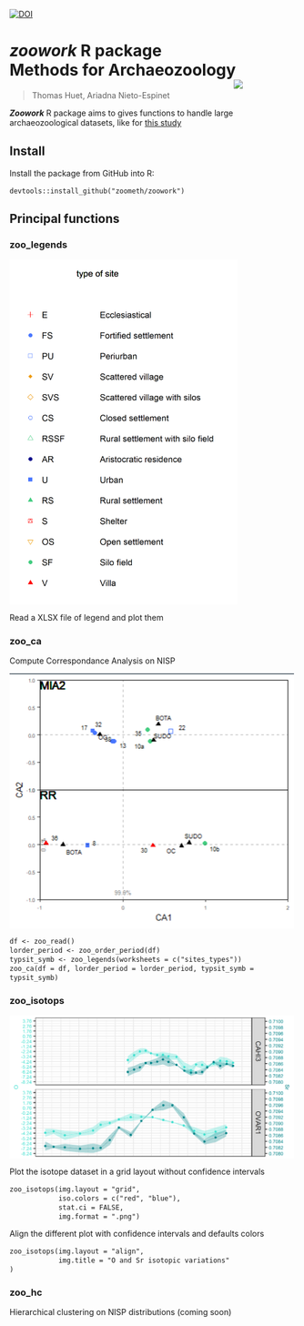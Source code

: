 [![DOI](https://zenodo.org/badge/394916563.svg)](https://zenodo.org/badge/latestdoi/394916563)

# ***zoowork*** R package <br> Methods for Archaeozoology <img src="https://github.com/zoometh/thomashuet.github.io/blob/main/img/prj_zoowork.png" align="right" width="110"/>
> Thomas Huet, Ariadna Nieto-Espinet

***Zoowork*** R package aims to gives functions to handle large archaeozoological datasets, like for [this study](https://journals.plos.org/plosone/article?id=10.1371/journal.pone.0246201)

## Install

Install the package from GitHub into R:

```
devtools::install_github("zoometh/zoowork")
```

## Principal functions

### zoo_legends

<img src="www/legend_sites_types.png" align="center" width="400"/>

Read a XLSX file of legend and plot them

### zoo_ca

Compute Correspondance Analysis on NISP

<img src="www/ca.png" align="center" width="500"/>

```
df <- zoo_read()
lorder_period <- zoo_order_period(df)
typsit_symb <- zoo_legends(worksheets = c("sites_types"))
zoo_ca(df = df, lorder_period = lorder_period, typsit_symb = typsit_symb)

```

### zoo_isotops

<img src="www/align.png" align="center" width="500"/>

Plot the isotope dataset in a grid layout without confidence intervals

```
zoo_isotops(img.layout = "grid",
            iso.colors = c("red", "blue"),
            stat.ci = FALSE,
            img.format = ".png")
```

Align the different plot with confidence intervals and defaults colors

```
zoo_isotops(img.layout = "align",
            img.title = "O and Sr isotopic variations"
)
```

### zoo_hc

Hierarchical clustering on NISP distributions (coming soon)
